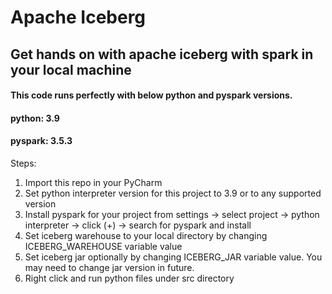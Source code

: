 # Apache Iceberg

## Get hands on with apache iceberg with spark in your local machine

#### This code runs perfectly with below python and pyspark versions.
#### python: 3.9
#### pyspark: 3.5.3

Steps:

1) Import this repo in your PyCharm
2) Set python interpreter version for this project to 3.9 or to any supported version
3) Install pyspark for your project from settings -> select project -> python interpreter -> click (+) -> search for pyspark and install
4) Set iceberg warehouse to your local directory by changing ICEBERG_WAREHOUSE variable value
5) Set iceberg jar optionally by changing ICEBERG_JAR variable value. You may need to change jar version in future.
6) Right click and run python files under src directory